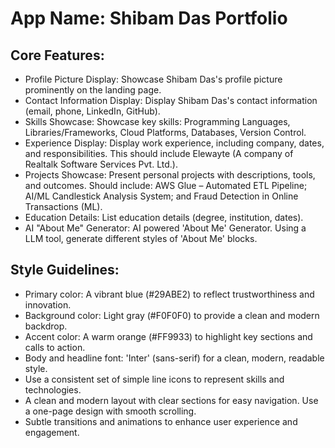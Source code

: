 # **App Name**: Shibam Das Portfolio

## Core Features:

- Profile Picture Display: Showcase Shibam Das's profile picture prominently on the landing page.
- Contact Information Display: Display Shibam Das's contact information (email, phone, LinkedIn, GitHub).
- Skills Showcase: Showcase key skills: Programming Languages, Libraries/Frameworks, Cloud Platforms, Databases, Version Control.
- Experience Display: Display work experience, including company, dates, and responsibilities. This should include Elewayte (A company of Realtalk Software Services Pvt. Ltd.).
- Projects Showcase: Present personal projects with descriptions, tools, and outcomes. Should include: AWS Glue – Automated ETL Pipeline; AI/ML Candlestick Analysis System; and Fraud Detection in Online Transactions (ML).
- Education Details: List education details (degree, institution, dates).
- AI "About Me" Generator: AI powered 'About Me' Generator. Using a LLM tool, generate different styles of 'About Me' blocks.

## Style Guidelines:

- Primary color: A vibrant blue (#29ABE2) to reflect trustworthiness and innovation.
- Background color: Light gray (#F0F0F0) to provide a clean and modern backdrop.
- Accent color: A warm orange (#FF9933) to highlight key sections and calls to action.
- Body and headline font: 'Inter' (sans-serif) for a clean, modern, readable style.
- Use a consistent set of simple line icons to represent skills and technologies.
- A clean and modern layout with clear sections for easy navigation. Use a one-page design with smooth scrolling.
- Subtle transitions and animations to enhance user experience and engagement.